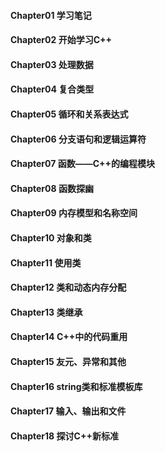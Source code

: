 #### Chapter01 学习笔记

#### Chapter02 开始学习C++

#### Chapter03 处理数据

#### Chapter04 复合类型

#### Chapter05 循环和关系表达式

#### Chapter06 分支语句和逻辑运算符

#### Chapter07 函数——C++的编程模块

#### Chapter08 函数探幽

#### Chapter09 内存模型和名称空间

#### Chapter10 对象和类

#### Chapter11 使用类

#### Chapter12 类和动态内存分配

#### Chapter13 类继承

#### Chapter14 C++中的代码重用

#### Chapter15 友元、异常和其他

#### Chapter16 string类和标准模板库

#### Chapter17 输入、输出和文件

#### Chapter18 探讨C++新标准